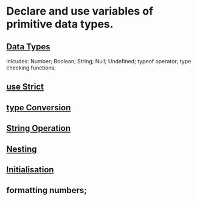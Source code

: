 # Declare and use variables of primitive data types.

## [Data Types](./example1.js)
inlcudes: Number; Boolean; String; Null; Undefined; typeof operator; type checking functions;
## [use Strict](./example2.md)
## [type Conversion](./example3.js)
## [String Operation](./example4.js)
## [Nesting](./example5.js)
## [Initialisation](./example6.js)
## formatting numbers;